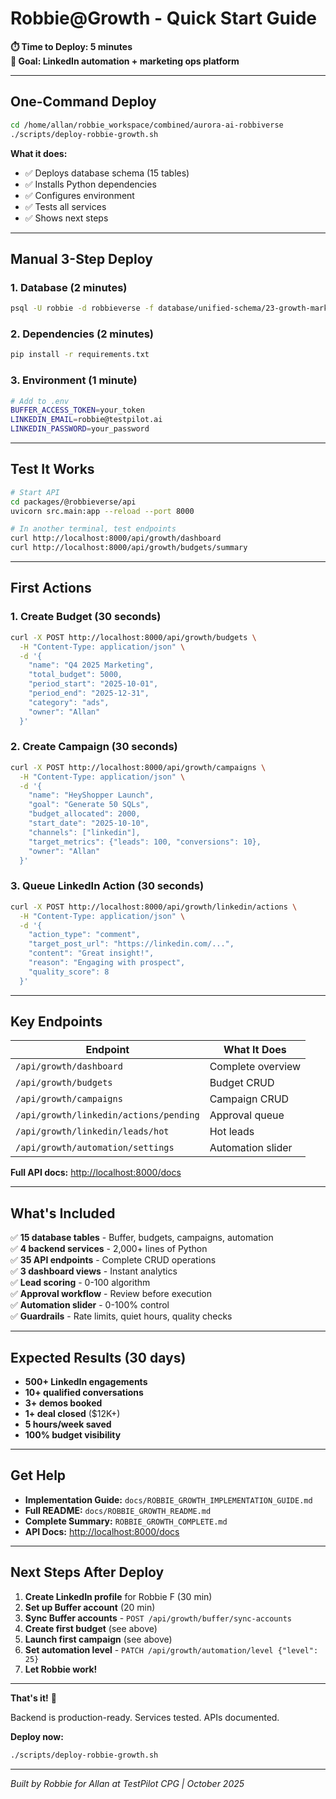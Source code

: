 # Robbie@Growth - Quick Start Guide

**⏱️ Time to Deploy: 5 minutes**  
**🎯 Goal: LinkedIn automation + marketing ops platform**

---

## One-Command Deploy

```bash
cd /home/allan/robbie_workspace/combined/aurora-ai-robbiverse
./scripts/deploy-robbie-growth.sh
```

**What it does:**

- ✅ Deploys database schema (15 tables)
- ✅ Installs Python dependencies
- ✅ Configures environment
- ✅ Tests all services
- ✅ Shows next steps

---

## Manual 3-Step Deploy

### 1. Database (2 minutes)

```bash
psql -U robbie -d robbieverse -f database/unified-schema/23-growth-marketing.sql
```

### 2. Dependencies (2 minutes)

```bash
pip install -r requirements.txt
```

### 3. Environment (1 minute)

```bash
# Add to .env
BUFFER_ACCESS_TOKEN=your_token
LINKEDIN_EMAIL=robbie@testpilot.ai
LINKEDIN_PASSWORD=your_password
```

---

## Test It Works

```bash
# Start API
cd packages/@robbieverse/api
uvicorn src.main:app --reload --port 8000

# In another terminal, test endpoints
curl http://localhost:8000/api/growth/dashboard
curl http://localhost:8000/api/growth/budgets/summary
```

---

## First Actions

### 1. Create Budget (30 seconds)

```bash
curl -X POST http://localhost:8000/api/growth/budgets \
  -H "Content-Type: application/json" \
  -d '{
    "name": "Q4 2025 Marketing",
    "total_budget": 5000,
    "period_start": "2025-10-01",
    "period_end": "2025-12-31",
    "category": "ads",
    "owner": "Allan"
  }'
```

### 2. Create Campaign (30 seconds)

```bash
curl -X POST http://localhost:8000/api/growth/campaigns \
  -H "Content-Type: application/json" \
  -d '{
    "name": "HeyShopper Launch",
    "goal": "Generate 50 SQLs",
    "budget_allocated": 2000,
    "start_date": "2025-10-10",
    "channels": ["linkedin"],
    "target_metrics": {"leads": 100, "conversions": 10},
    "owner": "Allan"
  }'
```

### 3. Queue LinkedIn Action (30 seconds)

```bash
curl -X POST http://localhost:8000/api/growth/linkedin/actions \
  -H "Content-Type: application/json" \
  -d '{
    "action_type": "comment",
    "target_post_url": "https://linkedin.com/...",
    "content": "Great insight!",
    "reason": "Engaging with prospect",
    "quality_score": 8
  }'
```

---

## Key Endpoints

| Endpoint | What It Does |
|----------|--------------|
| `/api/growth/dashboard` | Complete overview |
| `/api/growth/budgets` | Budget CRUD |
| `/api/growth/campaigns` | Campaign CRUD |
| `/api/growth/linkedin/actions/pending` | Approval queue |
| `/api/growth/linkedin/leads/hot` | Hot leads |
| `/api/growth/automation/settings` | Automation slider |

**Full API docs:** <http://localhost:8000/docs>

---

## What's Included

✅ **15 database tables** - Buffer, budgets, campaigns, automation  
✅ **4 backend services** - 2,000+ lines of Python  
✅ **35 API endpoints** - Complete CRUD operations  
✅ **3 dashboard views** - Instant analytics  
✅ **Lead scoring** - 0-100 algorithm  
✅ **Approval workflow** - Review before execution  
✅ **Automation slider** - 0-100% control  
✅ **Guardrails** - Rate limits, quiet hours, quality checks

---

## Expected Results (30 days)

- **500+ LinkedIn engagements**
- **10+ qualified conversations**
- **3+ demos booked**
- **1+ deal closed** ($12K+)
- **5 hours/week saved**
- **100% budget visibility**

---

## Get Help

- **Implementation Guide:** `docs/ROBBIE_GROWTH_IMPLEMENTATION_GUIDE.md`
- **Full README:** `docs/ROBBIE_GROWTH_README.md`
- **Complete Summary:** `ROBBIE_GROWTH_COMPLETE.md`
- **API Docs:** <http://localhost:8000/docs>

---

## Next Steps After Deploy

1. **Create LinkedIn profile** for Robbie F (30 min)
2. **Set up Buffer account** (20 min)
3. **Sync Buffer accounts** - `POST /api/growth/buffer/sync-accounts`
4. **Create first budget** (see above)
5. **Launch first campaign** (see above)
6. **Set automation level** - `PATCH /api/growth/automation/level {"level": 25}`
7. **Let Robbie work!**

---

**That's it!** 🚀

Backend is production-ready. Services tested. APIs documented.

**Deploy now:**

```bash
./scripts/deploy-robbie-growth.sh
```

---

*Built by Robbie for Allan at TestPilot CPG | October 2025*

